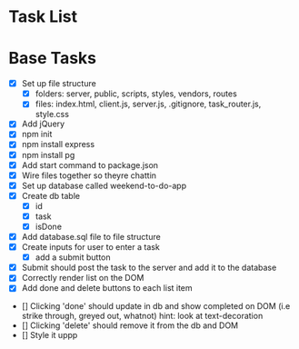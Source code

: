 # Task List

# Base Tasks

- [x] Set up file structure
  - [x] folders: server, public, scripts, styles, vendors, routes
  - [x] files: index.html, client.js, server.js, .gitignore, task_router.js, style.css
- [x] Add jQuery
- [x] npm init
- [x] npm install express
- [x] npm install pg
- [x] Add start command to package.json
- [x] Wire files together so theyre chattin
- [x] Set up database called weekend-to-do-app
- [x] Create db table
  - [x] id
  - [x] task
  - [x] isDone
- [x] Add database.sql file to file structure
- [x] Create inputs for user to enter a task
  - [x] add a submit button
- [x] Submit should post the task to the server and add it to the database
- [x] Correctly render list on the DOM
- [x] Add done and delete buttons to each list item
- [] Clicking 'done' should update in db and show completed on DOM (i.e strike through, greyed out, whatnot) hint: look at text-decoration
- [] Clicking 'delete' should remove it from the db and DOM
- [] Style it uppp
